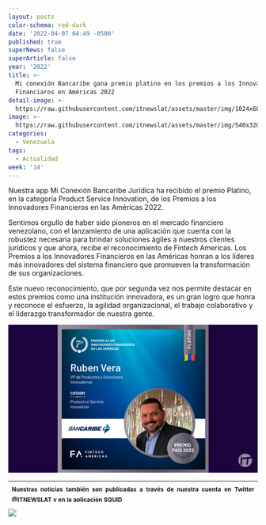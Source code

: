 ```yaml
---
layout: posts
color-schema: red-dark
date: '2022-04-07 04:49 -0500'
published: true
superNews: false
superArticle: false
year: '2022'
title: >-
  Mi conexión Bancaribe gana premio platino en los premios a los Innovadores
  Financiaros en Américas 2022
detail-image: >-
  https://raw.githubusercontent.com/itnewslat/assets/master/img/1024x680/premio-bancaribe-g.jpg
image: >-
  https://raw.githubusercontent.com/itnewslat/assets/master/img/540x320/premio-bancaribe-p.jpg
categories:
  - Venezuela
tags:
  - Actualidad
week: '14'
---
```

Nuestra  app Mi Conexión Bancaribe Jurídica ha recibido el premio Platino, en la categoría Product Service Innovation, de los Premios a los Innovadores Financieros en las Américas 2022.
 
Sentimos orgullo de haber sido pioneros en el mercado financiero venezolano, con el lanzamiento de una aplicación que cuenta con la robustez necesaria para brindar soluciones ágiles a nuestros clientes jurídicos y que ahora, recibe el reconocimiento de Fintech Americas. Los Premios a los Innovadores Financieros en las Américas honran a los líderes más innovadores del sistema financiero que promueven la transformación de sus organizaciones.
 
Este nuevo reconocimiento, que por segunda vez nos permite destacar en estos premios como una institución innovadora, es un gran logro que honra y reconoce el esfuerzo, la agilidad organizacional, el trabajo colaborativo y el liderazgo transformador de nuestra gente.

 ![](https://raw.githubusercontent.com/itnewslat/assets/master/img/540x320/premio-bancaribe-p.jpg)
 
 <table style="height: 42px;" width="569">
<tbody>
<tr>
<td style="text-align: justify;"><sub><strong>Nuestras noticias también son publicadas a través de nuestra cuenta en Twitter <a href="https://twitter.com/itnewslat?lang=es">@ITNEWSLAT</a> y en la aplicación <a href="https://squidapp.co/en/">SQUID</a></strong></sub></td>
</tr>
</tbody>
</table>

<img src="https://tracker.metricool.com/c3po.jpg?hash=56f88a41e39ab42c063cc51676587a04"/>